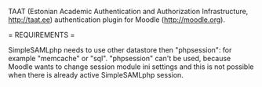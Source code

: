 TAAT (Estonian Academic Authentication and Authorization Infrastructure, http://taat.ee) authentication plugin for Moodle (http://moodle.org).

= REQUIREMENTS = 

SimpleSAMLphp needs to use other datastore then "phpsession": for example "memcache" or "sql".
"phpsession" can't be used, because Moodle wants to change session module ini settings and this is not possible when there is already active SimpleSAMLphp session.
